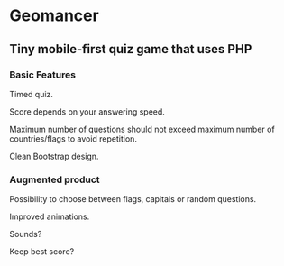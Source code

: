 <h1>Geomancer</h1>
<h2>Tiny mobile-first quiz game that uses PHP</h2>

<h3>Basic Features</h3>

<p>Timed quiz.</p>
<p>Score depends on your answering speed.</p>
<p>Maximum number of questions should not exceed maximum number of countries/flags to avoid repetition.</p>
<p></p>
<p>Clean Bootstrap design.</p>

<h3>Augmented product</h3>

<p>Possibility to choose between flags, capitals or random questions.</p>
<p>Improved animations.</p>
<p>Sounds?</p>
<p>Keep best score?</p>